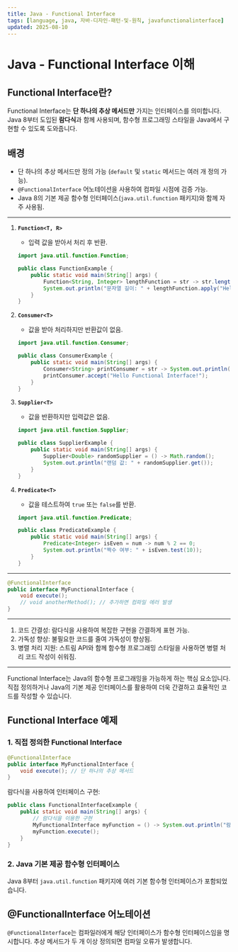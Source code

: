 ```yaml
---
title: Java - Functional Interface
tags: [language, java, 자바-디자인-패턴-및-원칙, javafunctionalinterface]
updated: 2025-08-10
---
```


# Java - Functional Interface 이해

## Functional Interface란?
Functional Interface는 **단 하나의 추상 메서드만** 가지는 인터페이스를 의미합니다. Java 8부터 도입된 **람다식**과 함께 사용되며, 함수형 프로그래밍 스타일을 Java에서 구현할 수 있도록 도와줍니다.

## 배경
- 단 하나의 추상 메서드만 정의 가능 (`default` 및 `static` 메서드는 여러 개 정의 가능).
- `@FunctionalInterface` 어노테이션을 사용하여 컴파일 시점에 검증 가능.
- Java 8의 기본 제공 함수형 인터페이스(`java.util.function` 패키지)와 함께 자주 사용됨.

---

1. **`Function<T, R>`**
    - 입력 값을 받아서 처리 후 반환.
   ```java
   import java.util.function.Function;

   public class FunctionExample {
       public static void main(String[] args) {
           Function<String, Integer> lengthFunction = str -> str.length();
           System.out.println("문자열 길이: " + lengthFunction.apply("Hello World"));
       }
   }
   ```

2. **`Consumer<T>`**
    - 값을 받아 처리하지만 반환값이 없음.
   ```java
   import java.util.function.Consumer;

   public class ConsumerExample {
       public static void main(String[] args) {
           Consumer<String> printConsumer = str -> System.out.println("입력값: " + str);
           printConsumer.accept("Hello Functional Interface!");
       }
   }
   ```

3. **`Supplier<T>`**
    - 값을 반환하지만 입력값은 없음.
   ```java
   import java.util.function.Supplier;

   public class SupplierExample {
       public static void main(String[] args) {
           Supplier<Double> randomSupplier = () -> Math.random();
           System.out.println("랜덤 값: " + randomSupplier.get());
       }
   }
   ```

4. **`Predicate<T>`**
    - 값을 테스트하여 `true` 또는 `false`를 반환.
   ```java
   import java.util.function.Predicate;

   public class PredicateExample {
       public static void main(String[] args) {
           Predicate<Integer> isEven = num -> num % 2 == 0;
           System.out.println("짝수 여부: " + isEven.test(10));
       }
   }
   ```

---

```java
@FunctionalInterface
public interface MyFunctionalInterface {
    void execute();
    // void anotherMethod(); // 추가하면 컴파일 에러 발생
}
```

---

1. 코드 간결성: 람다식을 사용하여 복잡한 구현을 간결하게 표현 가능.
2. 가독성 향상: 불필요한 코드를 줄여 가독성이 향상됨.
3. 병렬 처리 지원: 스트림 API와 함께 함수형 프로그래밍 스타일을 사용하면 병렬 처리 코드 작성이 쉬워짐.

---

Functional Interface는 Java의 함수형 프로그래밍을 가능하게 하는 핵심 요소입니다. 직접 정의하거나 Java의 기본 제공 인터페이스를 활용하여 더욱 간결하고 효율적인 코드를 작성할 수 있습니다.










## Functional Interface 예제

### 1. 직접 정의한 Functional Interface
```java
@FunctionalInterface
public interface MyFunctionalInterface {
    void execute(); // 단 하나의 추상 메서드
}
```

람다식을 사용하여 인터페이스 구현:
```java
public class FunctionalInterfaceExample {
    public static void main(String[] args) {
        // 람다식을 이용한 구현
        MyFunctionalInterface myFunction = () -> System.out.println("람다식으로 실행!");
        myFunction.execute();
    }
}
```

### 2. Java 기본 제공 함수형 인터페이스
Java 8부터 `java.util.function` 패키지에 여러 기본 함수형 인터페이스가 포함되었습니다.

## @FunctionalInterface 어노테이션
`@FunctionalInterface`는 컴파일러에게 해당 인터페이스가 함수형 인터페이스임을 명시합니다. 추상 메서드가 두 개 이상 정의되면 컴파일 오류가 발생합니다.


